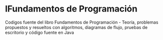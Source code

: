 # lFundamentos de Programación
Codigos fuente del libro Fundamentos de Programación - Teoría, problemas propuestos y resueltos con algoritmos, diagramas de flujo, pruebas de escritorio y código fuente en Java
